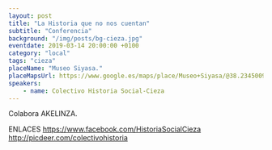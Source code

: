```yaml
---
layout: post
title: "La Historia que no nos cuentan"
subtitle: "Conferencia"
background: "/img/posts/bg-cieza.jpg"
eventdate: 2019-03-14 20:00:00 +0100
category: "local"
tags: "cieza"
placeName: "Museo Siyasa."
placeMapsUrl: https://www.google.es/maps/place/Museo+Siyasa/@38.2345009,-1.4073628,17z/data=!4m5!3m4!1s0xd646c3d81d6cdc3:0xbd39e99d9e236f79!8m2!3d38.2368089!4d-1.423966?hl=en
speakers:
    - name: Colectivo Historia Social-Cieza
---
```


Colabora AKELINZA.

ENLACES
         https://www.facebook.com/HistoriaSocialCieza  
         http://picdeer.com/colectivohistoria

